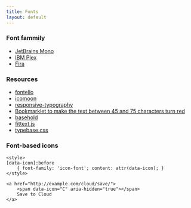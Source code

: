 ```yaml
---
title: Fonts
layout: default
---
```


### Font fammily
- [JetBrains Mono](https://github.com/JetBrains/JetBrainsMono)
- [IBM Plex](https://github.com/IBM/plex)
- [Fira](https://github.com/tonsky/FiraCode)



### Resources
- [fontello](http://fontello.com/)
- [icomoon](http://icomoon.io/)
- [responsive-typography](http://www.slideshare.net/clarissapeterson/responsive-typography-27460071)
- [Bookmarklet to make the text between 45 and 75 characters turn red](http://codepen.io/chriscoyier/pen/atebf)
- [basehold](http://basehold.it/)
- [fittext.js](http://fittextjs.com/)
- [typebase.css](https://github.com/devinhunt/typebase.css)

### Font-based icons 
	<style> 
	[data-icon]:before 
		{ font-family: 'icon-font'; content: attr(data-icon); } 
	</style> 

	<a href="http://example.com/cloud/save/"> 
		<span data-icon="C" aria-hidden="true"></span> 
		Save to Cloud 
	</a>
	
